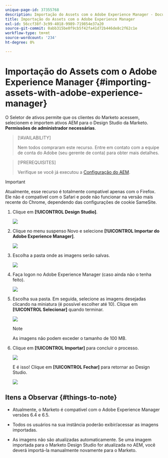 ```yaml
---
unique-page-id: 37355768
description: Importação do Assets com o Adobe Experience Manager - Documentação do Marketo - Documentação do produto
title: Importação do Assets com o Adobe Experience Manager
exl-id: 56ccf38f-3c99-4018-9989-719854e37a20
source-git-commit: 0abb315be0f9cb5f42fa41d72b446de8c2f62c1e
workflow-type: tm+mt
source-wordcount: '234'
ht-degree: 0%

---
```


# Importação do Assets com o Adobe Experience Manager {#importing-assets-with-adobe-experience-manager}

O Seletor de ativos permite que os clientes do Marketo acessem, selecionem e importem ativos AEM para o Design Studio da Marketo. **Permissões de administrador necessárias**.

>[!AVAILABILITY]
>
>Nem todos compraram este recurso. Entre em contato com a equipe de conta do Adobe (seu gerente de conta) para obter mais detalhes.

>[!PREREQUISITES]
>
>Verifique se você já executou a [Configuração do AEM](/help/marketo/product-docs/core-marketo-concepts/miscellaneous/configuring-adobe-experience-manager-integration.md).

>[!IMPORTANT]
>
>Atualmente, esse recurso é totalmente compatível apenas com o Firefox. Ele não é compatível com o Safari e pode não funcionar na versão mais recente do Chrome, dependendo das configurações de cookie SameSite.

1. Clique em **[!UICONTROL Design Studio]**.

   ![](assets/importing-assets-with-adobe-experience-manager-1.png)

1. Clique no menu suspenso Novo e selecione **[!UICONTROL Importar do Adobe Experience Manager]**.

   ![](assets/importing-assets-with-adobe-experience-manager-2.png)

1. Escolha a pasta onde as imagens serão salvas.

   ![](assets/importing-assets-with-adobe-experience-manager-3.png)

1. Faça logon no Adobe Experience Manager (caso ainda não o tenha feito).

   ![](assets/importing-assets-with-adobe-experience-manager-4.png)

1. Escolha sua pasta. Em seguida, selecione as imagens desejadas clicando na miniatura (é possível escolher até 10). Clique em **[!UICONTROL Selecionar]** quando terminar.

   ![](assets/importing-assets-with-adobe-experience-manager-5.png)

   >[!NOTE]
   >
   >As imagens não podem exceder o tamanho de 100 MB.

1. Clique em **[!UICONTROL Importar]** para concluir o processo.

   ![](assets/importing-assets-with-adobe-experience-manager-6.png)

   E é isso! Clique em **[!UICONTROL Fechar]** para retornar ao Design Studio.

   ![](assets/importing-assets-with-adobe-experience-manager-7.png)

## Itens a Observar {#things-to-note}

* Atualmente, o Marketo é compatível com o Adobe Experience Manager versões 6.4 e 6.5.

* Todos os usuários na sua instância poderão exibir/acessar as imagens importadas.

* As imagens não são atualizadas automaticamente. Se uma imagem importada para o Marketo Design Studio for atualizada no AEM, você deverá importá-la manualmente novamente para o Marketo.
